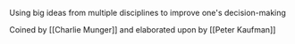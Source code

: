 Using big ideas from multiple disciplines to improve one's decision-making

Coined by [[Charlie Munger]] and elaborated upon by [[Peter Kaufman]]